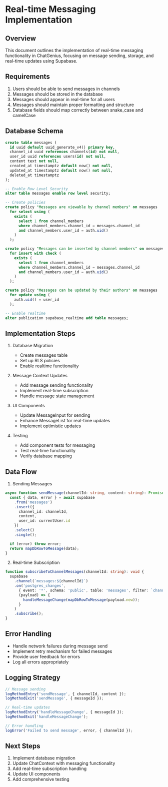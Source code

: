 # Real-time Messaging Implementation

## Overview
This document outlines the implementation of real-time messaging functionality in ChatGenius, focusing on message sending, storage, and real-time updates using Supabase.

## Requirements
1. Users should be able to send messages in channels
2. Messages should be stored in the database
3. Messages should appear in real-time for all users
4. Messages should maintain proper formatting and structure
5. Database fields should map correctly between snake_case and camelCase

## Database Schema
```sql
create table messages (
  id uuid default uuid_generate_v4() primary key,
  channel_id uuid references channels(id) not null,
  user_id uuid references users(id) not null,
  content text not null,
  created_at timestamptz default now() not null,
  updated_at timestamptz default now() not null,
  deleted_at timestamptz
);

-- Enable Row Level Security
alter table messages enable row level security;

-- Create policies
create policy "Messages are viewable by channel members" on messages
  for select using (
    exists (
      select 1 from channel_members
      where channel_members.channel_id = messages.channel_id
      and channel_members.user_id = auth.uid()
    )
  );

create policy "Messages can be inserted by channel members" on messages
  for insert with check (
    exists (
      select 1 from channel_members
      where channel_members.channel_id = messages.channel_id
      and channel_members.user_id = auth.uid()
    )
  );

create policy "Messages can be updated by their authors" on messages
  for update using (
    auth.uid() = user_id
  );

-- Enable realtime
alter publication supabase_realtime add table messages;
```

## Implementation Steps

1. Database Migration
   - Create messages table
   - Set up RLS policies
   - Enable realtime functionality

2. Message Context Updates
   - Add message sending functionality
   - Implement real-time subscription
   - Handle message state management

3. UI Components
   - Update MessageInput for sending
   - Enhance MessageList for real-time updates
   - Implement optimistic updates

4. Testing
   - Add component tests for messaging
   - Test real-time functionality
   - Verify database mapping

## Data Flow

1. Sending Messages
```typescript
async function sendMessage(channelId: string, content: string): Promise<void> {
  const { data, error } = await supabase
    .from('messages')
    .insert({
      channel_id: channelId,
      content,
      user_id: currentUser.id
    })
    .select()
    .single();

  if (error) throw error;
  return mapDbRowToMessage(data);
}
```

2. Real-time Subscription
```typescript
function subscribeToChannelMessages(channelId: string): void {
  supabase
    .channel(`messages:${channelId}`)
    .on('postgres_changes', 
      { event: '*', schema: 'public', table: 'messages', filter: `channel_id=eq.${channelId}` },
      (payload) => {
        handleMessageChange(mapDbRowToMessage(payload.new));
      }
    )
    .subscribe();
}
```

## Error Handling
- Handle network failures during message send
- Implement retry mechanism for failed messages
- Provide user feedback for errors
- Log all errors appropriately

## Logging Strategy
```typescript
// Message sending
logMethodEntry('sendMessage', { channelId, content });
logMethodExit('sendMessage', { messageId });

// Real-time updates
logMethodEntry('handleMessageChange', { messageId });
logMethodExit('handleMessageChange');

// Error handling
logError('Failed to send message', error, { channelId });
```

## Next Steps
1. Implement database migration
2. Update ChatContext with messaging functionality
3. Add real-time subscription handling
4. Update UI components
5. Add comprehensive testing 